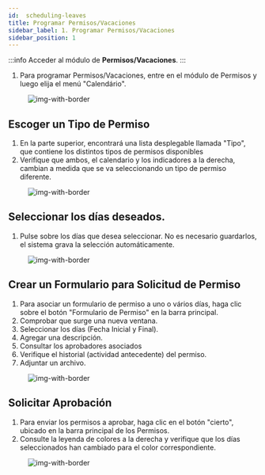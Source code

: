 ```yaml
---
id:  scheduling-leaves
title: Programar Permisos/Vacaciones
sidebar_label: 1. Programar Permisos/Vacaciones
sidebar_position: 1
---
```



:::info
Acceder al módulo de **Permisos/Vacaciones**.
:::

1. Para programar Permisos/Vacaciones, entre en el módulo de Permisos y luego elija el menú "Calendário".

<figure>

![img-with-border](/img/university/leaves/scheduling-leaves1.png)
<figcaption></figcaption>
</figure>


## Escoger un Tipo de Permiso
1. En la parte superior, encontrará una lista desplegable llamada "Tipo", que contiene los distintos tipos de permisos disponibles
2. Verifique que ambos, el calendario y los indicadores a la derecha, cambian a medida que se va seleccionando un tipo de permiso diferente.

<figure>

![img-with-border](/img/university/leaves/scheduling-leaves2.png)
<figcaption></figcaption>
</figure>


## Seleccionar los días deseados.

1. Pulse sobre los días que desea seleccionar. No es necesario guardarlos, el sistema grava la selección automáticamente.

<figure>

![img-with-border](/img/university/leaves/scheduling-leaves3.png)
<figcaption></figcaption>
</figure>



## Crear un Formulario para Solicitud de Permiso

1. Para asociar un formulario de permiso a uno o vários días, haga clic sobre el botón "Formulario de Permiso" en la barra principal.
2. Comprobar que surge una nueva ventana.
3. Seleccionar los días (Fecha Inicial y Final).
4. Agregar una descripción.
5. Consultar los aprobadores asociados
6. Verifique el historial (actividad antecedente) del permiso.
7. Adjuntar un archivo.       


<figure>

![img-with-border](/img/university/leaves/scheduling-leaves4.png)
<figcaption></figcaption>
</figure>

  
## Solicitar Aprobación

1. Para enviar los permisos a aprobar, haga clic en el botón "cierto", ubicado en la barra principal de los Permisos.
2. Consulte la leyenda de colores a la derecha y verifique que los días seleccionados han cambiado para el color correspondiente.

<figure>

![img-with-border](/img/university/leaves/scheduling-leaves5.png)
<figcaption> </figcaption>
</figure>


